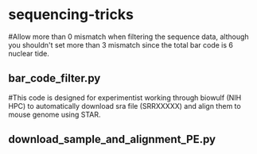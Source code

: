 # sequencing-tricks

#Allow more than 0 mismatch when filtering the sequence data, although you shouldn't set more than 3 mismatch since the total bar code is 6 nuclear tide. 

bar_code_filter.py 
----------------------------------------------------------------------------------------------------------------------------
#This code is designed for experimentist working through biowulf (NIH HPC) to automatically download sra file (SRRXXXXX) and align them to mouse genome using STAR.

download_sample_and_alignment_PE.py
----------------------------------------------------------------------------------------------------------------------------
